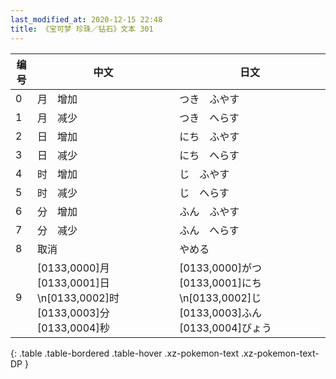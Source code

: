 ```yaml
---
last_modified_at: 2020-12-15 22:48
title: 《宝可梦 珍珠／钻石》文本 301
---
```

| 编号 | 中文 | 日文 |
| ---- | ---- | ---- |
| 0 | 月　增加 | つき　ふやす |
| 1 | 月　减少 | つき　へらす |
| 2 | 日　增加 | にち　ふやす |
| 3 | 日　减少 | にち　へらす |
| 4 | 时　增加 | じ　ふやす |
| 5 | 时　减少 | じ　へらす |
| 6 | 分　增加 | ふん　ふやす |
| 7 | 分　减少 | ふん　へらす |
| 8 | 取消 | やめる |
| 9 | [0133,0000]月　[0133,0001]日\n[0133,0002]时　[0133,0003]分　[0133,0004]秒 | [0133,0000]がつ　[0133,0001]にち\n[0133,0002]じ　[0133,0003]ふん　[0133,0004]びょう |
{: .table .table-bordered .table-hover .xz-pokemon-text .xz-pokemon-text-DP }